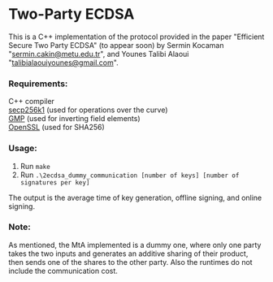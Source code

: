 # Two-Party ECDSA 

This is a C++ implementation of the protocol provided in the paper "Efficient Secure Two Party ECDSA" (to appear soon) by Sermin Kocaman "sermin.cakin@metu.edu.tr", and Younes Talibi Alaoui "talibialaouiyounes@gmail.com".


### Requirements:
C++ compiler  
[secp256k1](https://github.com/bitcoin-core/secp256k1) (used for operations over the curve)  
[GMP](https://gmplib.org/) (used for inverting field elements)  
[OpenSSL](https://www.openssl.org/) (used for SHA256)  



### Usage:
1. Run `make`
2. Run `.\2ecdsa_dummy_communication [number of keys] [number of signatures per key]`

The output is the average time of key generation, offline signing, and online signing.


### Note:

As mentioned, the MtA implemented is a dummy one, where only one party takes the two inputs and generates an additive sharing of their product, then sends one of the shares to the other party. Also the runtimes do not include the communication cost.


